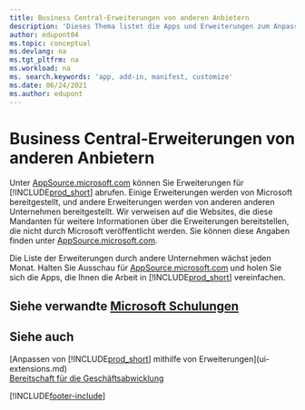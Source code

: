 ```yaml
---
title: Business Central-Erweiterungen von anderen Anbietern
description: 'Dieses Thema listet die Apps und Erweiterungen zum Anpassen von Business Central auf, die von anderen Firmen bereitgestellt werden.'
author: edupont04
ms.topic: conceptual
ms.devlang: na
ms.tgt_pltfrm: na
ms.workload: na
ms. search.keywords: 'app, add-in, manifest, customize'
ms.date: 06/24/2021
ms.author: edupont
---
```

# Business Central-Erweiterungen von anderen Anbietern

Unter [AppSource.microsoft.com](https://appsource.microsoft.com/) können Sie Erweiterungen für [!INCLUDE[prod_short](includes/prod_short.md)] abrufen. Einige Erweiterungen werden von Microsoft bereitgestellt, und andere Erweiterungen werden von anderen anderen Unternehmen bereitgestellt. Wir verweisen auf die Websites, die diese Mandanten für weitere Informationen über die Erweiterungen bereitstellen, die nicht durch Microsoft veröffentlicht werden. Sie können diese Angaben finden unter [AppSource.microsoft.com](https://go.microsoft.com/fwlink/?linkid=2081646).  

Die Liste der Erweiterungen durch andere Unternehmen wächst jeden Monat. Halten Sie Ausschau für [AppSource.microsoft.com](https://go.microsoft.com/fwlink/?linkid=2081646) und holen Sie sich die Apps, die Ihnen die Arbeit in [!INCLUDE[prod_short](includes/prod_short.md)] vereinfachen.  

## Siehe verwandte [Microsoft Schulungen](/training/modules/customize-dynamics-365-business-central/)

## Siehe auch

[Anpassen von [!INCLUDE[prod_short](includes/prod_short.md)] mithilfe von Erweiterungen](ui-extensions.md)  
[Bereitschaft für die Geschäftsabwicklung](ui-get-ready-business.md)  


[!INCLUDE[footer-include](includes/footer-banner.md)]

